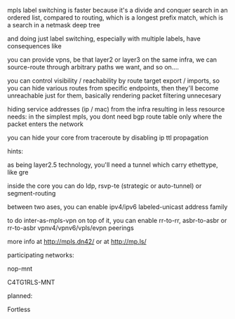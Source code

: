 mpls label switching is faster because it's a divide and conquer search in an ordered list, compared to routing, which is a longest prefix match, which is a search in a netmask deep tree

and doing just label switching, especially with multiple labels, have consequences like

you can provide vpns, be that layer2 or layer3 on the same infra, we can source-route through arbitrary paths we want, and so on....

you can control visibility / reachability by route target export / imports, so you can hide various routes from specific endpoints, then they'll become unreachable just for them, basically rendering packet filtering unnecesary

hiding service addresses (ip / mac) from the infra resulting in less resource needs: in the simplest mpls, you dont need bgp route table only where the packet enters the network

you can hide your core from traceroute by disabling ip ttl propagation


hints:

as being layer2.5 technology, you'll need a tunnel which carry ethettype, like gre

inside the core you can do ldp, rsvp-te (strategic or auto-tunnel) or segment-routing

between two ases, you can enable ipv4/ipv6 labeled-unicast address family

to do inter-as-mpls-vpn on top of it, you can enable rr-to-rr, asbr-to-asbr or rr-to-asbr vpnv4/vpnv6/vpls/evpn peerings


more info at http://mpls.dn42/ or at http://mp.ls/

participating networks:

nop-mnt

C4TG1RLS-MNT

planned:

Fortless
